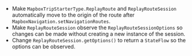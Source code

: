 - Make `MapboxTripStarterType.ReplayRoute` and `ReplayRouteSession` automatically move to the origin of the route after `MapboxNavigation.setNavigationRoutes`.
- Make `ReplayRouteSession` observe the `ReplayRouteSessionOptions` so changes can be made without creating a new instance of the session.
- Change `ReplayRouteSession.getOptions()` to return a `StateFlow` so the options can be observed.